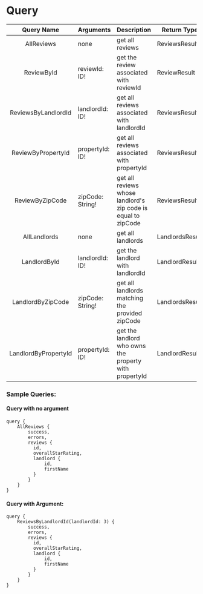 
# Query


| Query Name          | Arguments           | Description                                                   | Return Type   |
|:-------------:      |---------------------|---------------------------------------------------------------|---------------|
| AllReviews          | none                | get all reviews                                               | ReviewsResult |
| ReviewById          | reviewId: ID!       | get the review associated with reviewId                       | ReviewResult  |
| ReviewsByLandlordId | landlordId: ID!     | get all reviews associated with landlordId                    | ReviewsResult |
| ReviewByPropertyId  | propertyId: ID!     | get all reviews associated with propertyId                    | ReviewsResult |
| ReviewByZipCode     | zipCode: String!    | get all reviews whose landlord's zip code is equal to zipCode | ReviewsResult |
| AllLandlords        | none                | get all landlords                                             |LandlordsResult|
| LandlordById        | landlordId: ID!     | get the landlord with landlordId                              |LandlordResult |
| LandlordByZipCode   | zipCode: String!    | get all landlords matching the provided zipCode               |LandlordsResult|
| LandlordByPropertyId| propertyId: ID!     | get the landlord who owns the property with propertyId        |LandlordResult |


### Sample Queries:
#### Query with no argument
```
query {
    AllReviews {
        success,
        errors,
        reviews {
          id,
          overallStarRating,
          landlord {
              id,
              firstName
          }  
        }
    }
} 
```



#### Query with Argument:
```
query {
    ReviewsByLandlordId(landlordId: 3) {
        success,
        errors,
        reviews {
          id,
          overallStarRating,
          landlord {
              id,
              firstName
          }  
        }
    }
} 
```